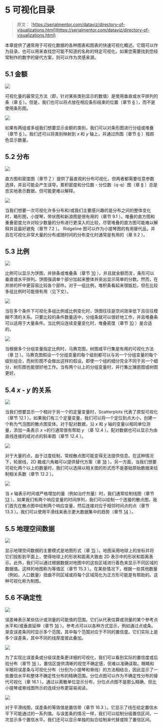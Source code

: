 # 5 可视化目录

> 原文： [https://serialmentor.com/dataviz/directory-of-visualizations.html](https://serialmentor.com/dataviz/directory-of-visualizations.html)

本章提供了通常用于可视化数据的各种图表和图表的快速可视化概述。它既可以作为目录，也可以用来查找您可能不知道的名称的特定可视化，如果您需要找到您经常制作的数字的替代方案，则可以作为灵感来源。

## 5.1 金额

![](img/bb1023055bdff866e734704620540335.jpg)

可视化量的最常见方法（即，针对某些类别显示的数值）是使用垂直或水平排列的条（章 [6](visualizing-amounts.html#visualizing-amounts) ）。但是，我们也可以将点放在相应条形结束的位置（章节 [6](visualizing-amounts.html#visualizing-amounts) ），而不是使用条形图。

![](img/bf6147f1018014f6c965c7b43a3ed23a.jpg)

如果有两组或多组我们想要显示金额的类别，我们可以对条形图进行分组或堆叠（章节 [6](visualizing-amounts.html#visualizing-amounts) ）。我们还可以将类别映射到 _x_ 和 _y_ 轴上，并通过热图（章节 [6](visualizing-amounts.html#visualizing-amounts) ）按颜色显示数量。

## 5.2 分布

![](img/c69eed7b0d7f564d28b4621aeab3eb23.jpg)

直方图和密度图（章节 [7](histograms-density-plots.html#histograms-density-plots) ）提供了最直观的分布可视化，但两者都需要任意参数选择，并且可能会产生误导。累积密度和分位数 - 分位数（q-q）图（章 [8](ecdf-qq.html#ecdf-qq) ）总是忠实地表示数据，但可能更难以解释。

![](img/994c198eaab3b917089dec7841f0d400.jpg)

当我们想要一次可视化许多分布和/或我们主要感兴趣的是分布之间的整体变化时，箱形图，小提琴，带状图和新浪图是很有用的（章节 9.1 ）。堆叠的直方图和重叠密度允许对较少数量的分布进行更深入的比较，尽管堆叠的直方图可能难以解释并且最好避免（章节 7.2 ）。 Ridgeline 图可以作为小提琴图的有用替代品，并且在可视化非常大量的分布或随时间的分布变化时通常是有用的（章 9.2 ）。

## 5.3 比例

![](img/8a7d66881c082b0ef7fdf02a4dacff09.jpg)

比例可以显示为饼图，并排条或堆叠条（章节 [10](visualizing-proportions.html#visualizing-proportions) ），并且就金额而言，条形可以垂直或水平排列。饼图强调单个部分加起来整体并突出显示简单的分数。然而，在并排的杆中更容易比较各个部件。对于一组比例，堆积条看起来很尴尬，但在比较多组比例时可能很有用（见下文）。

![](img/6c3aa88c7b617b046ee3ce2579488b82.jpg)

当在多个条件下可视化多组比例或比例变化时，饼图往往是空间效率低下且往往模糊不清的关系。只要比较的条件数量适中，分组条就可以很好地工作，并且堆叠条可以适用于大量条件。当比例沿连续变量变化时，堆叠密度（章节 [10](visualizing-proportions.html#visualizing-proportions) ）是合适的。

![](img/a6c406eb88858d13e7ed8a9ec3fe391f.jpg)

当根据多个分组变量指定比例时，马赛克图，树图或平行集是有用的可视化方法（章 [11](nested-proportions.html#nested-proportions) ）。马赛克图假设一个分组变量的每个级别都可以与另一个分组变量的每个级别组合，而树形图不会做出这样的假设。即使一个组的细分完全不同于另一个细分，树形图也能很好地工作。当有两个以上的分组变量时，并行集比镶嵌图或树图更好。

## 5.4 _x_ - _y_ 的关系

![](img/a034a717c80dcf6eaee2641a33faca1b.jpg)

当我们想要显示一个相对于另一个的定量变量时，Scatterplots 代表了原型可视化（章节 12.1 ）。如果我们有三个定量变量，我们可以将一个定位到点大小，创建一个称为气泡图的散点图变体。对于配对数据，沿 _x_ 和 _y_ 轴的变量以相同单位测量，添加一条表示 _x_ =的行通常很有帮助 _y_ （章 12.4 ）。配对数据也可以显示为由直线连接的成对点的斜率图（章节 12.4 ）。

![](img/cd98da843c526dfb36ae80e6cd009b31.jpg)

对于大量的点，由于过度绘制，常规散点图可能变得无法提供信息。在这种情况下，轮廓线，2D 箱或六角箱可以提供替代方案（章 [18](overlapping-points.html#overlapping-points) ）。另一方面，当我们想要可视化两个以上的数量时，我们可以选择以相关图的形式而不是基础原始数据来绘制相关系数（章节 12.2 ）。

![](img/74b5d6e781a309f620f60f1b77e67c73.jpg)

当 _x_ 轴表示时间或严格增加的量（例如治疗剂量）时，我们通常绘制线图（章节 [13](time-series.html#time-series) ）。如果我们有两个响应变量的时间序列，我们可以绘制一个连接的散点图，我们首先在散点图中绘制两个响应变量，然后连接对应于相邻时间点的点（章节 13.3 ）。我们可以使用平滑线来表示更大数据集中的趋势（章节 [14](visualizing-trends.html#visualizing-trends) ）。

## 5.5 地理空间数据

![](img/af318131d538bfc2b347d199bb630e90.jpg)

显示地理空间数据的主要模式是地图形式（章 [15](geospatial-data.html#geospatial-data) ）。地图采用地球上的坐标并将它们投影到平面上，使得地球上的形状和距离大致由 2D 表示中的形状和距离表示。此外，我们可以通过根据数据对地图中的这些区域进行着色来显示不同区域的数据值。这样的地图称为等值区（章节 15.3 ）。在某些情况下，根据一些其他数量（例如，人口数量）扭曲不同区域或将每个区域简化为正方形可能是有帮助的。这种可视化称为制图。

## 5.6 不确定性

![](img/1b88da76c2f13bb37e9af485ec4c5a21.jpg)

误差棒表示某些估计或测量的可能值的范围。它们从代表估算或测量的某个参考点水平和/或垂直延伸（章节 [16](visualizing-uncertainty.html#visualizing-uncertainty) ）。参考点可以以各种方式显示，例如通过点或条。渐变误差条同时显示多个范围，其中每个范围对应于不同的置信度。它们实际上是多个误差条，其中不同的线厚度彼此叠加。

![](img/48666ed2ad9505bf8c7f56b75666547a.jpg)

为了实现比误差条或分级误差条更详细的可视化，我们可以看到实际的置信度或后验分布（章节 [16](visualizing-uncertainty.html#visualizing-uncertainty) ）。置信区提供清晰的视觉不确定感，但难以准确读取。眼睛和半眼将误差条与可视化分布（分别为小提琴和脊线）的方法相结合，因此显示了一些置信水平和整体不确定性分布的精确范围。分位点图可以作为不确定性分布的替代可视化（章 16.1 ）。通过以离散单位显示分布，分位点点图不是那么精确，但比小提琴或脊线图所示的连续分布更容易阅读。

![](img/a4b742a2c0e5fe2320654526162bd233.jpg)

对于平滑线图，误差条的等效值是置信带（章节 16.3 ）。它显示了线在给定置信水平下可能通过的一系列值。与误差条的情况一样，我们可以绘制分级置信区间，一次显示多个置信水平。我们还可以显示单独的拟合绘制来代替或除了置信区间。